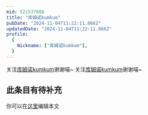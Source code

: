 ```yaml
---
mid: 521537808
title: "库姆诺kumkum"
pubDate: "2024-11-04T11:22:11.866Z"
updatedDate: "2024-11-04T11:22:11.866Z"
profile:
  {
    Nickname: ["库姆诺kumkum"],
  }
---
```


关注[库姆诺kumkum](https://space.bilibili.com/521537808)谢谢喵~ 关注[库姆诺kumkum](https://space.bilibili.com/521537808)谢谢喵~

## 此条目有待补充
你可以在[这里](https://github.com/Yuhanawa/VTuber.ICU-Content/edit/master/v/库姆诺kumkum/index.md)编辑本文
